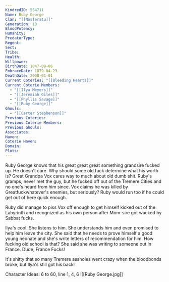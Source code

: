 ```yaml
---
KindredID: 554711
Name: Ruby George
Clan: "[[Nosferatu]]"
Generation: 10
BloodPotency: 
Humanity: 
PredatorType: 
Regent: 
Sect: 
Tribe: 
Health: 
Willpower: 
BirthDate: 1847-09-06
EmbraceDate: 1879-04-23
DeathDate: 2008-01-01
Current Coteries: "[[Bleeding Hearts]]"
Current Coterie Members:
  - "[[Ilya Meyers]]"
  - "[[Jeremiah Giles]]"
  - "[[Phyllis Savage]]"
  - "[[Ruby George]]"
Ghouls:
  - "[[Carter Stephenson]]"
Previous Coteries: 
Previous Coterie Members: 
Previous Ghouls: 
Associates: 
Haven: 
Coterie Haven: 
Domain: 
Plots: 
---
```

Ruby George knows that his great great great something grandsire fucked up. He doesn't care. Why should some old fuck determine what his worth is? Great Grandpa Vox cares way to much about old dumb shit. Ruby's gramps, never met the guy, but he fucked off out of the Tremere Cities and no one's heard from him since. Vox claims he was killed by Greatfuckwhatever's enemies, but seriously? Ruby would run too if he could get out of here quick enough. 

Ruby did manage to piss Vox off enough to get himself kicked out of the Labyrinth and recognized as his own person after Mom-sire got wacked by Sabbat fucks. 

Ilya's cool. She listens to him. She understands him and even promised to help him leave the city. She said that he needs to prove himself a good young neonate and she's write letters of recommendation for him. How fucking old school is that? She said she was writing to someone out in France. Dude, France Fucks!

It's shitty that so many Tremere assholes went crazy when the bloodbonds broke, but Ilya's still got his back!

Character Ideas: 
6 to 60, line 1, 4, 6
![[Ruby George.jpg]]
